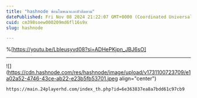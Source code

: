 ```yaml
---
title: "hashnode ซ่อนโฆษณาเเละตัวติดตาม"
datePublished: Fri Nov 08 2024 21:22:07 GMT+0000 (Coordinated Universal Time)
cuid: cm398soew000209md6fl16s9x
slug: hashnode

---
```


%[https://youtu.be/LbIeusyvd08?si=ADHePKjpn_JBJ6sO] 

---

![](https://cdn.hashnode.com/res/hashnode/image/upload/v1731100723709/e1a02a52-4746-43ce-ab22-e23b5fb53701.jpeg align="center")

```bash
https://main.24playerhd.com/index_th.php?id=6e363837ea8a7bdd61c97cb9
```